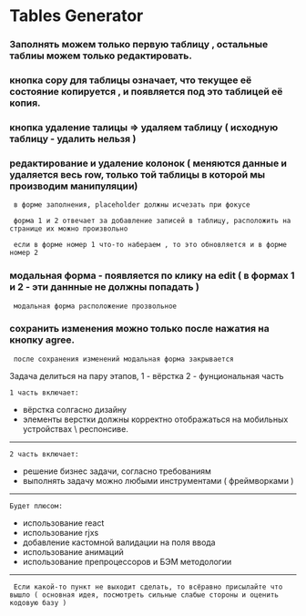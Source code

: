 # Tables Generator

### Заполнять можем только первую таблицу , остальные таблиы можем только редактировать. 
### кнопка copy для таблицы означает, что текущее её состояние копируется , и появляется под это таблицей её копия. 
### кнопка удаление талицы => удаляем таблицу ( исходную таблицу - удалить нельзя ) 
### редактирование и удаление колонок ( меняются данные и удаляется весь row, только той таблицы в которой мы производим манипуляции)
```shell
 в форме заполнения, placeholder должны исчезать при фокусе 
```
```shell
 форма 1 и 2 отвечает за добавление записей в таблицу, расположить на странице их можно произвольно
```
```shell
 если в форме номер 1 что-то набераем , то это обновляется и в форме номер 2
```
### модальная форма - появляется по клику на edit ( в формах 1 и 2 - эти даннные не должны попадать )
```shell
 модальная форма расположение прозвольное
```
### сохранить изменения можно только после нажатия на кнопку agree.
```shell
 после сохранения изменений модальная форма закрывается
```

Задача делиться на пару этапов, 
1 - вёрстка
2 - фунциональная часть 



`1 часть включает:`
- вёрстка солгасно дизайну
- элементы верстки должны корректно отображаться на мобильных устройствах \ респонсиве.
---

`2 часть включает:`
- решение бизнес задачи, согласно требованиям
- выполнять задачу можно любыми инструментами ( фреймворками ) 
---

`Будет плюсом:`
- использование react
- использование rjxs
- добавление кастомной валидации на поля ввода
- использование анимаций
- использование препроцессоров и БЭМ методологии
---

```shell
 Если какой-то пункт не выходит сделать, то всёравно присылайте что вышло ( основная идея, посмотреть сильные слабые стороны и оценить кодовую базу )
```
